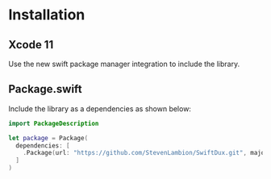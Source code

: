 # Installation

## Xcode 11

Use the new swift package manager integration to include the library.

## Package.swift

Include the library as a dependencies as shown below:

```swift
import PackageDescription

let package = Package(
  dependencies: [
    .Package(url: "https://github.com/StevenLambion/SwiftDux.git", majorVersion: 0, minor: 10)
  ]
)
```
